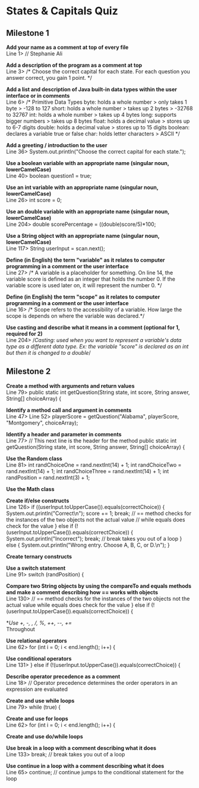 # States & Capitals Quiz

## Milestone 1

**Add your name as a comment at top of every file**  
Line 1>
// Stephanie Ali

**Add a description of the program as a comment at top**  
Line 3>
/* Choose the correct capital for each state. 
   For each question you answer correct, you gain 1 point. */
   
**Add a list and description of Java built-in data types within the user interface or in comments**  
Line 6>
/* Primitive Data Types
   byte: holds a whole number > only takes 1 byte > -128 to 127
   short: holds a whole number > takes up 2 bytes > -32768 to 32767
   int: holds a whole number > takes up 4 bytes
   long: supports bigger numbers > takes up 8 bytes 
   float: holds a decimal value > stores up to 6-7 digits
   double: holds a decimal value > stores up to 15 digits
   boolean: declares a variable true or false
   char: holds letter characters > ASCII */
   
**Add a greeting / introduction to the user**  
Line 36>
System.out.println("Choose the correct capital for each state.");

**Use a boolean variable with an appropriate name  (singular noun, lowerCamelCase)**  
Line 40>
boolean question1 = true;

**Use an int variable with an appropriate name (singular noun, lowerCamelCase)**  
Line 26>
int score = 0;

**Use an double variable with an appropriate name (singular noun, lowerCamelCase)**  
Line 204>
double scorePercentage = ((double)score/5)*100;

**Use a String object with an appropriate name (singular noun, lowerCamelCase)**  
Line 117>
String userInput = scan.next();

**Define (in English) the term "variable" as it relates to computer programming in a comment or the user interface**  
Line 27>
/* A variable is a placeholder for something. 
	On line 14, the variable score is defined as an integer that holds the number 0.
	If the variable score is used later on, it will represent the number 0. */
	
**Define (in English) the term "scope" as it relates to computer programming in a comment or the user interface**  
Line 16>
/* Scope refers to the accessibility of a variable. How large the scope is depends on where the variable was declared.*/

**Use casting and describe what it means in a comment (optional for 1, required for 2)**  
Line 204>
/*Casting: used when you want to represent a variable's data type as a different data type.
	 Ex: the variable "score" is declared as an int but then it is changed to a double*/

## Milestone 2
**Create a method with arguments and return values**  
Line 79>
public static int getQuestion(String state, int score, String answer, String[] choiceArray) {

**Identify a method call and argument in comments**  
 Line 47> Line 52>
 playerScore = getQuestion("Alabama", playerScore, "Montgomery", choiceArray);
 
**Identify a header and parameter in comments**  
Line 77>
// This next line is the header for the method
	public static int getQuestion(String state, int score, String answer, String[] choiceArray) {

**Use the Random class**  
Line 81>
int randChoiceOne = rand.nextInt(14) + 1;
int randChoiceTwo = rand.nextInt(14) + 1;
int randChoiceThree = rand.nextInt(14) + 1;
int randPosition = rand.nextInt(3) + 1;

**Use the Math class**  


**Create if/else constructs**  
Line 126>
if ((userInput.toUpperCase()).equals(correctChoice)) {
	System.out.println("Correct\n");
	score += 1;
	break;
	// == method checks for the instances of the two objects not the actual value
	// while equals does check for the value
	} else if (!(userInput.toUpperCase()).equals(correctChoice)) {
	System.out.println("Incorrect");
	break; // break takes you out of a loop
	} else {
	System.out.println("Wrong entry. Choose A, B, C, or D.\n");
	}

**Create ternary constructs**  


**Use a switch statement**  
Line 91>
switch (randPosition) {

**Compare two String objects by using the compareTo and equals methods and make a comment describing how == works with objects**  
Line 130>
// == method checks for the instances of the two objects not the actual value while equals does check for the value
} else if (!(userInput.toUpperCase()).equals(correctChoice)) {

**Use +, -, *, /, %, ++, --, +=**  
Throughout

**Use relational operators**  
Line 62>
for (int i = 0; i < end.length(); i++) {

**Use conditional operators**  
Line 131>
} else if (!(userInput.toUpperCase()).equals(correctChoice)) {

**Describe operator precedence as a comment**  
Line 18>
// Operator precedence determines the order operators in an expression are evaluated

**Create and use while loops**  
Line 79>
while (true) {

**Create and use for loops**  
Line 62>
for (int i = 0; i < end.length(); i++) {

**Create and use do/while loops**  


**Use break in a loop with a comment describing what it does**  
Line 133>
break; // break takes you out of a loop

**Use continue in a loop with a comment describing what it does**  
Line 65>
continue; // continue jumps to the conditional statement for the loop

